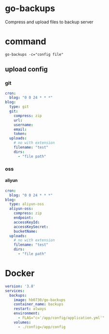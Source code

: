 # go-backups

Compress and upload files to backup server

# command

`go-backups -c="config file"`

## upload config

### git

```yaml
cron:
  blog: "0 0 24 * * *"
blog:
  type: git
  git:
    compress: zip
    url:
    username:
    email:
    token:
  uploads:
    # no with extension
    filename: "test"
    dirs:
      - "file path"

```

### oss

#### aliyun

```yaml
cron:
  blog: "0 0 24 * * *"
blog:
  type: aliyun-oss
  aliyun-oss:
    compress: zip
    endpoint:
    accessKeyId:
    accessKeySecret:
    bucketName:
  uploads:
    # no with extension
    filename: "test"
    dirs:
      - "file path"
```

# Docker

```yaml
version: '3.8'
services:
  backups:
    image: hb0730/go-backups
    container_name: backups
    restart: always
    environment:
      - FLAG="c='/app/config/application.yml'"
    volumes:
      - ./config=/app/config
```